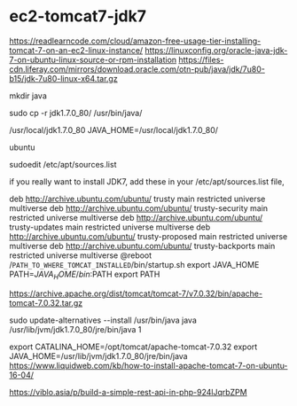 # ec2-tomcat7-jdk7


https://readlearncode.com/cloud/amazon-free-usage-tier-installing-tomcat-7-on-an-ec2-linux-instance/
https://linuxconfig.org/oracle-java-jdk-7-on-ubuntu-linux-source-or-rpm-installation
https://files-cdn.liferay.com/mirrors/download.oracle.com/otn-pub/java/jdk/7u80-b15/jdk-7u80-linux-x64.tar.gz

mkdir java

sudo cp -r jdk1.7.0_80/ /usr/bin/java/

/usr/local/jdk1.7.0_80
JAVA_HOME=/usr/local/jdk1.7.0_80/

ubuntu 

sudoedit /etc/apt/sources.list

if you really want to install JDK7, add these in your /etc/apt/sources.list file,

deb http://archive.ubuntu.com/ubuntu/ trusty main restricted universe multiverse 
deb http://archive.ubuntu.com/ubuntu/ trusty-security main restricted universe multiverse 
deb http://archive.ubuntu.com/ubuntu/ trusty-updates main restricted universe multiverse 
deb http://archive.ubuntu.com/ubuntu/ trusty-proposed main restricted universe multiverse 
deb http://archive.ubuntu.com/ubuntu/ trusty-backports main restricted universe multiverse
@reboot /`PATH_TO_WHERE_TOMCAT_INSTALLED`/bin/startup.sh
export JAVA_HOME
PATH=$JAVA_HOME/bin:$PATH
export PATH

https://archive.apache.org/dist/tomcat/tomcat-7/v7.0.32/bin/apache-tomcat-7.0.32.tar.gz

sudo update-alternatives --install /usr/bin/java java /usr/lib/jvm/jdk1.7.0_80/jre/bin/java 1


export CATALINA_HOME=/opt/tomcat/apache-tomcat-7.0.32
export JAVA_HOME=/usr/lib/jvm/jdk1.7.0_80/jre/bin/java
https://www.liquidweb.com/kb/how-to-install-apache-tomcat-7-on-ubuntu-16-04/

https://viblo.asia/p/build-a-simple-rest-api-in-php-924lJqrbZPM
